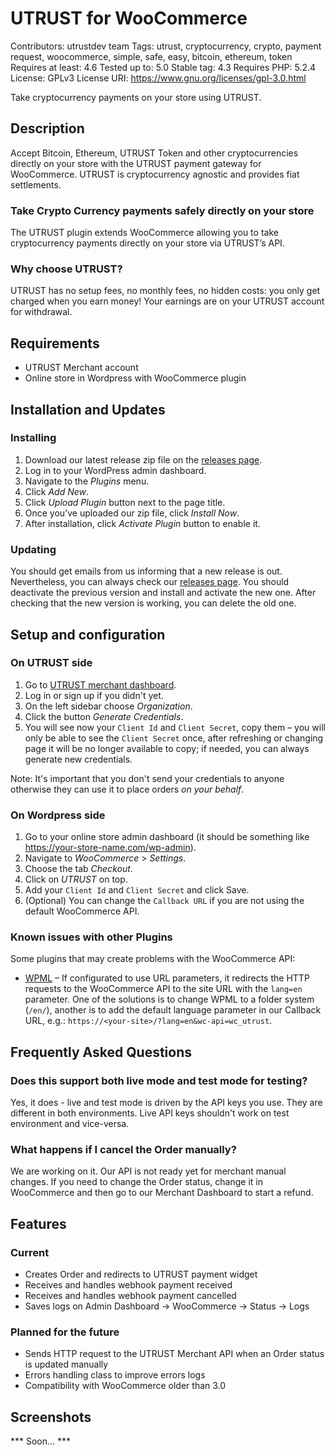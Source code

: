 # UTRUST for WooCommerce
Contributors: utrustdev team
Tags: utrust, cryptocurrency, crypto, payment request, woocommerce, simple, safe, easy, bitcoin, ethereum, token
Requires at least: 4.6
Tested up to: 5.0
Stable tag: 4.3
Requires PHP: 5.2.4
License: GPLv3
License URI: https://www.gnu.org/licenses/gpl-3.0.html

Take cryptocurrency payments on your store using UTRUST.

## Description

Accept Bitcoin, Ethereum, UTRUST Token and other cryptocurrencies directly on your store with the UTRUST payment gateway for WooCommerce.
UTRUST is cryptocurrency agnostic and provides fiat settlements.

### Take Crypto Currency payments safely directly on your store

The UTRUST plugin extends WooCommerce allowing you to take cryptocurrency payments directly on your store via UTRUST’s API.

### Why choose UTRUST?

UTRUST has no setup fees, no monthly fees, no hidden costs: you only get charged when you earn money! Your earnings are on your UTRUST account for withdrawal.

## Requirements

* UTRUST Merchant account
* Online store in Wordpress with WooCommerce plugin

## Installation and Updates

### Installing

1. Download our latest release zip file on the [releases page](https://github.com/utrustdev/woocommerce-plugin/releases).
1. Log in to your WordPress admin dashboard.
2. Navigate to the *Plugins* menu.
3. Click *Add New*.
4. Click *Upload Plugin* button next to the page title.
5. Once you’ve uploaded our zip file, click *Install Now*.
6. After installation, click *Activate Plugin* button to enable it.

### Updating

You should get emails from us informing that a new release is out. Nevertheless, you can always check our [releases page](https://github.com/utrustdev/woocommerce-plugin/releases). You should deactivate the previous version and install and activate the new one. After checking that the new version is working, you can delete the old one.

## Setup and configuration

### On UTRUST side

1. Go to [UTRUST merchant dashboard](https://merchants.utrust.com).
2. Log in or sign up if you didn't yet.
3. On the left sidebar choose *Organization*.
4. Click the button *Generate Credentials*.
5. You will see now your `Client Id` and `Client Secret`, copy them – you will only be able to see the `Client Secret` once, after refreshing or changing page it will be no longer available to copy; if needed, you can always generate new credentials.

Note: It's important that you don't send your credentials to anyone otherwise they can use it to place orders _on your behalf_.

### On Wordpress side

1. Go to your online store admin dashboard (it should be something like https://your-store-name.com/wp-admin).
2. Navigate to *WooCommerce* > *Settings*.
3. Choose the tab *Checkout*.
4. Click on *UTRUST* on top.
5. Add your `Client Id` and `Client Secret` and click Save.
6. (Optional) You can change the `Callback URL` if you are not using the default WooCommerce API. 

### Known issues with other Plugins

Some plugins that may create problems with the WooCommerce API: 

* [WPML](https://wpml.org/) – If configurated to use URL parameters, it redirects the HTTP requests to the WooCommerce API to the site URL with the `lang=en` parameter. One of the solutions is to change WPML to a folder system (`/en/`), another is to add the default language parameter in our Callback URL, e.g.: `https://<your-site>/?lang=en&wc-api=wc_utrust`.

## Frequently Asked Questions

### Does this support both live mode and test mode for testing?

Yes, it does - live and test mode is driven by the API keys you use. They are different in both environments. Live API keys shouldn't work on test environment and vice-versa.

### What happens if I cancel the Order manually?

We are working on it. Our API is not ready yet for merchant manual changes. If you need to change the Order status, change it in WooCommerce and then go to our Merchant Dashboard to start a refund.

## Features

### Current
* Creates Order and redirects to UTRUST payment widget
* Receives and handles webhook payment received
* Receives and handles webhook payment cancelled
* Saves logs on Admin Dashboard -> WooCommerce -> Status -> Logs

### Planned for the future
* Sends HTTP request to the UTRUST Merchant API when an Order status is updated manually
* Errors handling class to improve errors logs
* Compatibility with WooCommerce older than 3.0

## Screenshots

*** Soon... ***
